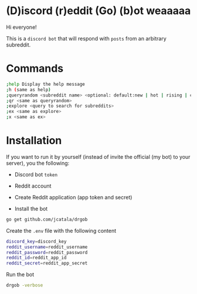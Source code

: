 # (D)iscord (r)eddit (Go) (b)ot weaaaaa


Hi everyone!

This is a `discord bot` that will respond with `posts` from an arbitrary subreddit.


# Commands

```bash
;help Display the help message
;h (same as help)
;queryrandom <subreddit name> <optional: default:new | hot | rising | controversial | top>
;qr <same as queryrandom>
;explore <query to search for subreddits>
;ex <same as explore>
;x <same as ex>
```


# Installation

If you want to run it by yourself (instead of invite the official (my bot) to your server), you the following:

* Discord bot `token`
* Reddit account 
* Create Reddit application (app token and secret)

* Install the bot 

```bash
go get github.com/jcatala/drgob
```

Create the `.env` file with the following content

```bash
discord_key=discord_key
reddit_username=reddit_username
reddit_password=reddit_password
reddit_id=reddit_app_id
reddit_secret=reddit_app_secret
```


Run the bot

```bash
drgob -verbose
```



